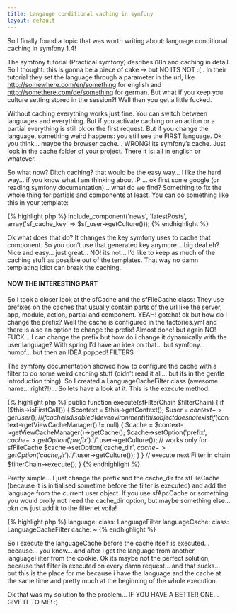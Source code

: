 ```yaml
---
title: Langauge conditional caching in symfony
layout: default
---
```


So I finally found a topic that was worth writing about: language conditional caching in symfony 1.4!

The symfony tutorial (Practical symfony) desribes i18n and caching in detail. So I thought: this is gonna be a piece of cake -> but NO ITS NOT :( . In their tutorial they set the language through a parameter in the url, like http://somewhere.com/en/something for english and http://somethere.com/de/something for german. But what if you keep you culture setting stored in the session?! Well then you get a little fucked.

Without caching everything works just fine. You can switch between languages and everything. But if you activate caching on an action or a partial everything is still ok on the first request. But if you change the language, something weird happens: you still see the FIRST language. Ok you think… maybe the browser cache… WRONG! its symfony’s cache. Just look in the cache folder of your project. There it is: all in english or whatever.

So what now? Ditch caching? that would be the easy way… I like the hard way… if you know what I am thinking about :P … ok first some google (or reading symfony documentation)… what do we find? Something to fix the whole thing for partials and components at least. You can do something like this in your template:

{% highlight php %}
include_component('news', 'latestPosts', array('sf_cache_key' => $sf_user->getCulture()));
{% endhighlight %}

Ok what does that do? It changes the key symfony uses to cache that component. So you don’t use that generated key anymore… big deal eh? Nice and easy… just great… NO! its not… I’d like to keep as much of the caching stuff as possible out of the templates. That way no damn templating idiot can break the caching.

#### NOW THE INTERESTING PART

So I took a closer look at the sfCache and the sfFileCache class: They use prefixes on the caches that usually contain parts of the url like the server, app, module, action, partial and component. YEAH! gotcha! ok but how do I change the prefix? Well the cache is configured in the factories.yml and there is also an option to change the prefix! Almost done! but again NO! FUCK… I can change the prefix but how do i change it dynamically with the user language? With spring I’d have an idea on that… but symfony… humpf… but then an IDEA popped! FILTERS

The symfony documentation showed how to configure the cache with a filter to do some weird caching stuff (didn’t read it all… but its in the gentle introduction thing). So I created a LanguageCacheFilter class (awesome name… right?!)… So lets have a look at it. This is the execute method:

{% highlight php %}
public function execute(sfFilterChain $filterChain) {
  if ($this->isFirstCall()) {
    $context = $this->getContext();
    $user = $context->getUser();
    // if cache is disabled (dev environment) this object does not exist
    if ($context->getViewCacheManager() != null) {
      $cache = $context->getViewCacheManager()->getCache();
      $cache->setOption('prefix', $cache->getOption('prefix') . '/'.$user->getCulture());
      // works only for sfFileCache
      $cache->setOption('cache_dir', $cache->getOption('cache_dir') . '/'.$user->getCulture());
    }
  }
  // execute next Filter in chain
  $filterChain->execute();
}
{% endhighlight %}

Pretty simple… I just change the prefix and the cache_dir for sfFileCache (because it is initialised sometime before the filter is executed) and add the language from the current user object. If you use sfApcCache or something you would prolly not need the cache_dir option, but maybe something else… okn ow just add it to the filter et voila!

{% highlight php %}
language:
  class: LanguageFilter
languageCache:
  class: LanguageCacheFilter
cache:     ~
{% endhighlight %}

So i execute the languageCache before the cache itself is executed… because… you know… and after I get the language from another languageFilter from the cookie. Ok its maybe not the perfect solution, because that filter is executed on every damn request… and that sucks… but this is the place for me because i have the language and the cache at the same time and pretty much at the beginning of the whole execution.

Ok that was my solution to the problem... IF YOU HAVE A BETTER ONE… GIVE IT TO ME! :)
